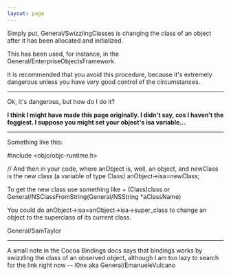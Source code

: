 ```yaml
---
layout: page
---
```




Simply put, General/SwizzlingClasses is changing the class of an object after it has been allocated and initialized.

This has been used, for instance, in the General/EnterpriseObjectsFramework.

It is recommended that you avoid this procedure, because it's extremely dangerous unless you have *very* good control of the circumstances.

----

Ok, it's dangerous, but how do I do it?

**I think I might have made this page originally. I didn't say, cos I haven't the foggiest. I suppose you might set your object's isa variable...**

----

Something like this:

    
#include <objc/objc-runtime.h>

// And then in your code, where anObject is, well, an object, and newClass is the new class (a variable of type Class)
anObject->isa=newClass;


To get the new class use something like + (Class)class or General/NSClassFromString(General/NSString *aClassName)

You could do anObject->isa=anObject->isa->super_class to change an object to the superclass of its current class.

General/SamTaylor

----

A small note in the Cocoa Bindings docs says that bindings works by swizzling the class of an observed object, although I am too lazy to search for the link right now -- l0ne aka General/EmanueleVulcano